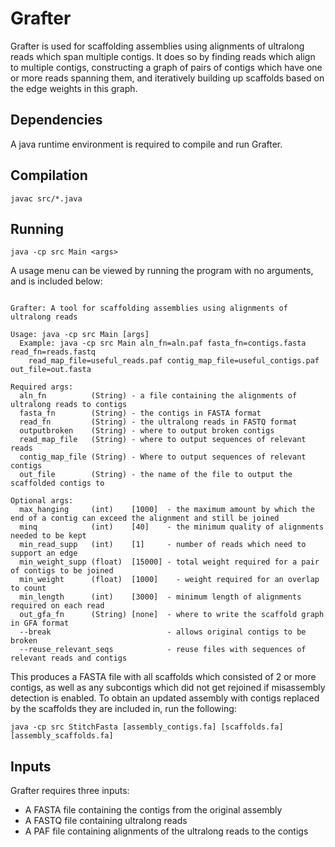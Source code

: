 # Grafter
Grafter is used for scaffolding assemblies using alignments of ultralong reads which span multiple contigs.  It does so by finding reads which align to multiple contigs, constructing a graph of pairs of contigs which have one or more reads spanning them, and iteratively building up scaffolds based on the edge weights in this graph.

## Dependencies

A java runtime environment is required to compile and run Grafter.

## Compilation

`javac src/*.java`

## Running

``
java -cp src Main <args>
``

A usage menu can be viewed by running the program with no arguments, and is included below:

```

Grafter: A tool for scaffolding assemblies using alignments of ultralong reads

Usage: java -cp src Main [args]
  Example: java -cp src Main aln_fn=aln.paf fasta_fn=contigs.fasta read_fn=reads.fastq
    read_map_file=useful_reads.paf contig_map_file=useful_contigs.paf out_file=out.fasta

Required args:
  aln_fn          (String) - a file containing the alignments of ultralong reads to contigs
  fasta_fn        (String) - the contigs in FASTA format
  read_fn         (String) - the ultralong reads in FASTQ format
  outputbroken    (String) - where to output broken contigs
  read_map_file   (String) - where to output sequences of relevant reads
  contig_map_file (String) - Where to output sequences of relevant contigs
  out_file        (String) - the name of the file to output the scaffolded contigs to

Optional args:
  max_hanging     (int)    [1000]  - the maximum amount by which the end of a contig can exceed the alignment and still be joined
  minq            (int)    [40]    - the minimum quality of alignments needed to be kept
  min_read_supp   (int)    [1]     - number of reads which need to support an edge
  min_weight_supp (float)  [15000] - total weight required for a pair of contigs to be joined
  min_weight      (float)  [1000]    - weight required for an overlap to count
  min_length      (int)    [3000]  - minimum length of alignments required on each read
  out_gfa_fn      (String) [none]  - where to write the scaffold graph in GFA format
  --break                          - allows original contigs to be broken
  --reuse_relevant_seqs            - reuse files with sequences of relevant reads and contigs

```

This produces a FASTA file with all scaffolds which consisted of 2 or more contigs, as well as any subcontigs which did not get rejoined if misassembly detection is enabled.  To obtain an updated assembly with contigs replaced by the scaffolds they are included in, run the following:

``
java -cp src StitchFasta [assembly_contigs.fa] [scaffolds.fa] [assembly_scaffolds.fa]
``


## Inputs

Grafter requires three inputs:

* A FASTA file containing the contigs from the original assembly
* A FASTQ file containing ultralong reads
* A PAF file containing alignments of the ultralong reads to the contigs
